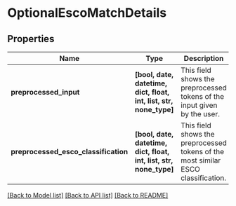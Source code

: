 # OptionalEscoMatchDetails


## Properties
Name | Type | Description | Notes
------------ | ------------- | ------------- | -------------
**preprocessed_input** | **[bool, date, datetime, dict, float, int, list, str, none_type]** | This field shows the preprocessed tokens of the input given by the user. | [optional] 
**preprocessed_esco_classification** | **[bool, date, datetime, dict, float, int, list, str, none_type]** | This field shows the preprocessed tokens of the most similar ESCO classification. | [optional] 

[[Back to Model list]](../README.md#documentation-for-models) [[Back to API list]](../README.md#documentation-for-api-endpoints) [[Back to README]](../README.md)


